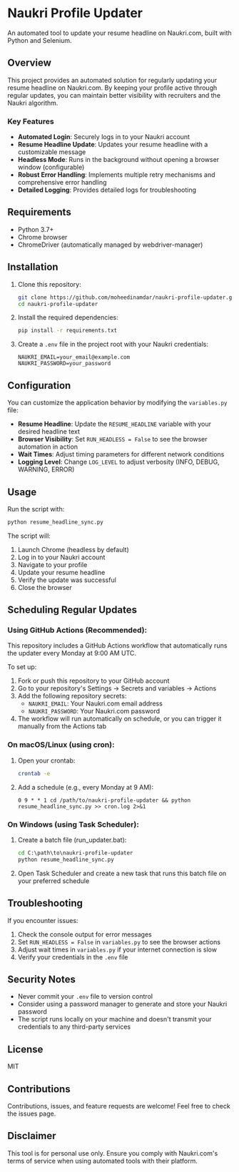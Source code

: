 # Naukri Profile Updater

An automated tool to update your resume headline on Naukri.com, built with Python and Selenium.

## Overview

This project provides an automated solution for regularly updating your resume headline on Naukri.com. By keeping your profile active through regular updates, you can maintain better visibility with recruiters and the Naukri algorithm.

### Key Features

- **Automated Login**: Securely logs in to your Naukri account
- **Resume Headline Update**: Updates your resume headline with a customizable message
- **Headless Mode**: Runs in the background without opening a browser window (configurable)
- **Robust Error Handling**: Implements multiple retry mechanisms and comprehensive error handling
- **Detailed Logging**: Provides detailed logs for troubleshooting

## Requirements

- Python 3.7+
- Chrome browser
- ChromeDriver (automatically managed by webdriver-manager)

## Installation

1. Clone this repository:
   ```bash
   git clone https://github.com/moheedinamdar/naukri-profile-updater.git
   cd naukri-profile-updater
   ```

2. Install the required dependencies:
   ```bash
   pip install -r requirements.txt
   ```

3. Create a `.env` file in the project root with your Naukri credentials:
   ```
   NAUKRI_EMAIL=your_email@example.com
   NAUKRI_PASSWORD=your_password
   ```

## Configuration

You can customize the application behavior by modifying the `variables.py` file:

- **Resume Headline**: Update the `RESUME_HEADLINE` variable with your desired headline text
- **Browser Visibility**: Set `RUN_HEADLESS = False` to see the browser automation in action
- **Wait Times**: Adjust timing parameters for different network conditions
- **Logging Level**: Change `LOG_LEVEL` to adjust verbosity (INFO, DEBUG, WARNING, ERROR)

## Usage

Run the script with:

```bash
python resume_headline_sync.py
```

The script will:
1. Launch Chrome (headless by default)
2. Log in to your Naukri account
3. Navigate to your profile
4. Update your resume headline
5. Verify the update was successful
6. Close the browser

## Scheduling Regular Updates

### Using GitHub Actions (Recommended):

This repository includes a GitHub Actions workflow that automatically runs the updater every Monday at 9:00 AM UTC.

To set up:

1. Fork or push this repository to your GitHub account
2. Go to your repository's Settings → Secrets and variables → Actions
3. Add the following repository secrets:
   - `NAUKRI_EMAIL`: Your Naukri.com email address
   - `NAUKRI_PASSWORD`: Your Naukri.com password
4. The workflow will run automatically on schedule, or you can trigger it manually from the Actions tab

### On macOS/Linux (using cron):

1. Open your crontab:
   ```bash
   crontab -e
   ```

2. Add a schedule (e.g., every Monday at 9 AM):
   ```
   0 9 * * 1 cd /path/to/naukri-profile-updater && python resume_headline_sync.py >> cron.log 2>&1
   ```

### On Windows (using Task Scheduler):

1. Create a batch file (run_updater.bat):
   ```bat
   cd C:\path\to\naukri-profile-updater
   python resume_headline_sync.py
   ```

2. Open Task Scheduler and create a new task that runs this batch file on your preferred schedule

## Troubleshooting

If you encounter issues:

1. Check the console output for error messages
2. Set `RUN_HEADLESS = False` in `variables.py` to see the browser actions
3. Adjust wait times in `variables.py` if your internet connection is slow
4. Verify your credentials in the `.env` file

## Security Notes

- Never commit your `.env` file to version control
- Consider using a password manager to generate and store your Naukri password
- The script runs locally on your machine and doesn't transmit your credentials to any third-party services

## License

MIT

## Contributions

Contributions, issues, and feature requests are welcome! Feel free to check the issues page.

## Disclaimer

This tool is for personal use only. Ensure you comply with Naukri.com's terms of service when using automated tools with their platform.